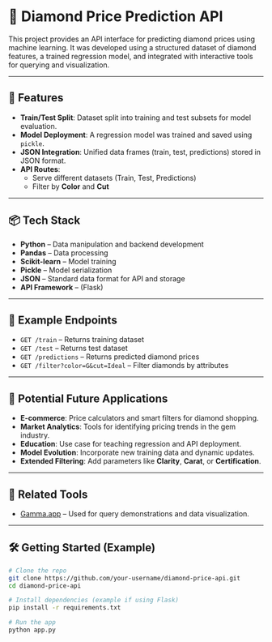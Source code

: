 # 💎 Diamond Price Prediction API

This project provides an API interface for predicting diamond prices using machine learning. It was developed using a structured dataset of diamond features, a trained regression model, and integrated with interactive tools for querying and visualization.

---

## 🚀 Features

- **Train/Test Split**: Dataset split into training and test subsets for model evaluation.
- **Model Deployment**: A regression model was trained and saved using `pickle`.
- **JSON Integration**: Unified data frames (train, test, predictions) stored in JSON format.
- **API Routes**:
  - Serve different datasets (Train, Test, Predictions)
  - Filter by **Color** and **Cut**

---

## 📦 Tech Stack

- **Python** – Data manipulation and backend development
- **Pandas** – Data processing
- **Scikit-learn** – Model training
- **Pickle** – Model serialization
- **JSON** – Standard data format for API and storage
- **API Framework** – (Flask)

---

## 📍 Example Endpoints

- `GET /train` – Returns training dataset
- `GET /test` – Returns test dataset
- `GET /predictions` – Returns predicted diamond prices
- `GET /filter?color=G&cut=Ideal` – Filter diamonds by attributes

---

## 🔮 Potential Future Applications

- **E-commerce**: Price calculators and smart filters for diamond shopping.
- **Market Analytics**: Tools for identifying pricing trends in the gem industry.
- **Education**: Use case for teaching regression and API deployment.
- **Model Evolution**: Incorporate new training data and dynamic updates.
- **Extended Filtering**: Add parameters like **Clarity**, **Carat**, or **Certification**.

---

## 🔗 Related Tools

- [Gamma.app](https://gamma.app) – Used for query demonstrations and data visualization.

---

## 🛠️ Getting Started (Example)

```bash
# Clone the repo
git clone https://github.com/your-username/diamond-price-api.git
cd diamond-price-api

# Install dependencies (example if using Flask)
pip install -r requirements.txt

# Run the app
python app.py
